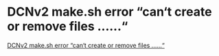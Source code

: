 # DCNv2 make.sh error “can‘t create or remove files ......“
[DCNv2 make.sh error “can‘t create or remove files ......“](https://aiwithcloud.com/2022/09/15/dcnv2_make-sh_error_cant_create_or_remove_files_/)
